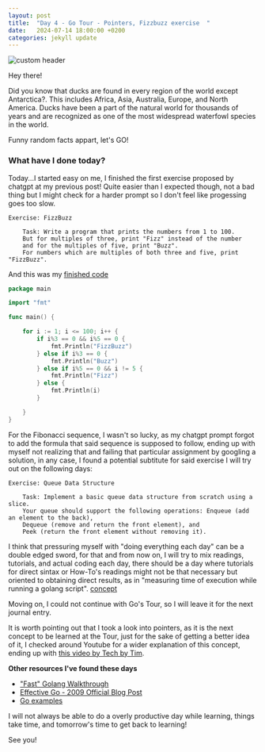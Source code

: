 ```yaml
---
layout: post
title:  "Day 4 - Go Tour - Pointers, Fizzbuzz exercise  "
date:   2024-07-14 18:00:00 +0200
categories: jekyll update
---
```


![custom header](https://raw.githubusercontent.com/Akirapearl/jekyll_blog/main/assets/images/SrewPUfo2c0.png)

Hey there!

Did you know that ducks are found in every region of the world except Antarctica?. This includes Africa, Asia, Australia, Europe, and North America. 
Ducks have been a part of the natural world for thousands of years and are recognized as one of the most widespread waterfowl species in the world.

Funny random facts appart, let's GO!

### What have I done today?

Today...I started easy on me, I finished the first exercise proposed by chatgpt at my previous post! Quite easier than I expected though, not a bad thing but I might check for a harder prompt so I don't feel like progessing goes too slow.

```
Exercise: FizzBuzz

    Task: Write a program that prints the numbers from 1 to 100.
    But for multiples of three, print "Fizz" instead of the number
    and for the multiples of five, print "Buzz". 
    For numbers which are multiples of both three and five, print "FizzBuzz".
```

And this was my [finished code](https://github.com/Akirapearl/LearningGo/tree/main/2024/exercises)
```go
package main

import "fmt"

func main() {

	for i := 1; i <= 100; i++ {
		if i%3 == 0 && i%5 == 0 {
			fmt.Println("FizzBuzz")
		} else if i%3 == 0 {
			fmt.Println("Buzz")
		} else if i%5 == 0 && i != 5 {
			fmt.Println("Fizz")
		} else {
			fmt.Println(i)
		}

	}
}
```
For the Fibonacci sequence, I wasn't so lucky, as my chatgpt prompt forgot to add the formula that said sequence is supposed to follow, ending up with myself not realizing that and failing that particular assignment by googling a solution, in any case, I found a potential subtitute for said exercise I will try out on the following days:

```
Exercise: Queue Data Structure

    Task: Implement a basic queue data structure from scratch using a slice. 
    Your queue should support the following operations: Enqueue (add an element to the back),
    Dequeue (remove and return the front element), and 
    Peek (return the front element without removing it).
```

I think that pressuring myself with "doing everything each day" can be a double edged sword, for that and from now on, I will try to mix readings, tutorials, and actual coding each day, there should be a day where tutorials for direct sintax or How-To's readings might not be that necessary but oriented to obtaining direct results, as in "measuring time of execution while running a golang script". [concept](https://www.golinuxcloud.com/golang-timing/)

Moving on, I could not continue with Go's Tour, so I will leave it for the next journal entry.

It is worth pointing out that I took a look into pointers, as it is the next concept to be learned at the Tour, just for the sake of getting a better idea of it, I checked around Youtube for a wider explanation of this concept, ending up with [this video by Tech by Tim](https://youtu.be/a4HcEsJ1hIE?si=YAVcIKSXb6Wmhr3l).

**Other resources I've found these days**

- ["Fast" Golang Walkthrough](https://www.youtube.com/watch?v=8uiZC0l4Ajw)
- [Effective Go - 2009 Official Blog Post](https://go.dev/doc/effective_go)
- [Go examples](https://gowebexamples.com/)

I will not always be able to do a overly productive day while learning, things take time, and tomorrow's time to get back to learning!

See you!